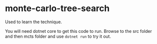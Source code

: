 # monte-carlo-tree-search

Used to learn the technique.

You will need dotnet core to get this code to run.  Browse to the src folder and then mcts folder and use `dotnet run` to try it out.
